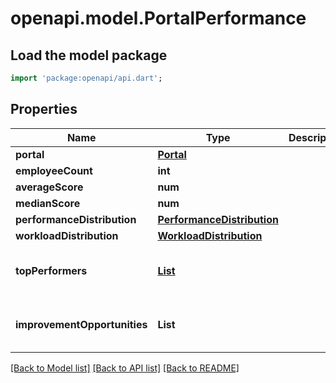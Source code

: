 # openapi.model.PortalPerformance

## Load the model package
```dart
import 'package:openapi/api.dart';
```

## Properties
Name | Type | Description | Notes
------------ | ------------- | ------------- | -------------
**portal** | [**Portal**](Portal.md) |  | 
**employeeCount** | **int** |  | 
**averageScore** | **num** |  | 
**medianScore** | **num** |  | 
**performanceDistribution** | [**PerformanceDistribution**](PerformanceDistribution.md) |  | 
**workloadDistribution** | [**WorkloadDistribution**](WorkloadDistribution.md) |  | 
**topPerformers** | [**List<TopPerformerInfo>**](TopPerformerInfo.md) |  | [optional] [default to const []]
**improvementOpportunities** | **List<String>** |  | [optional] [default to const []]

[[Back to Model list]](../README.md#documentation-for-models) [[Back to API list]](../README.md#documentation-for-api-endpoints) [[Back to README]](../README.md)



